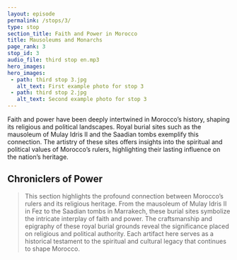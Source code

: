 ```yaml
---
layout: episode
permalink: /stops/3/
type: stop
section_title: Faith and Power in Morocco
title: Mausoleums and Monarchs 
page_rank: 3
stop_id: 3
audio_file: third stop en.mp3
hero_images:
hero_images:
 - path: third stop 3.jpg
   alt_text: First example photo for stop 3
 - path: third stop 2.jpg
   alt_text: Second example photo for stop 3
---
```

Faith and power have been deeply intertwined in Morocco’s history, shaping its religious and political landscapes. Royal burial sites such as the mausoleum of Mulay Idris II and the Saadian tombs exemplify this connection. The artistry of these sites offers insights into the spiritual and political values of Morocco’s rulers, highlighting their lasting influence on the nation’s heritage.

## Chroniclers of Power

> This section highlights the profound connection between Morocco’s rulers and its religious heritage. From the mausoleum of Mulay Idris II in Fez to the Saadian tombs in Marrakech, these burial sites symbolize the intricate interplay of faith and power. The craftsmanship and epigraphy of these royal burial grounds reveal the significance placed on religious and political authority. Each artifact here serves as a historical testament to the spiritual and cultural legacy that continues to shape Morocco.
